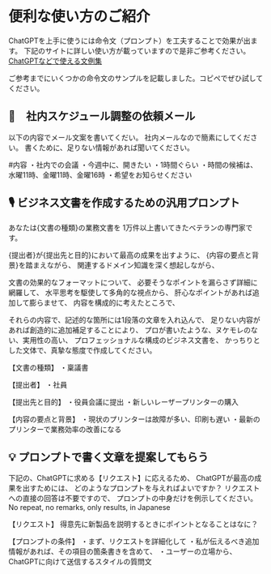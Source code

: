 # 便利な使い方のご紹介

ChatGPTを上手に使うには命令文（プロンプト）を工夫することで効果が出ます。
下記のサイトに詳しい使い方が載っていますので是非ご参考ください。
<a href="https://prompt.quel.jp/index.php?imode=1&theme=&sort=2" target="_blank">ChatGPTなどで使える文例集</a>


ご参考までにいくつかの命令文のサンプルを記載しました。コピペでぜひ試してください。

## 📮　社内スケジュール調整の依頼メール

以下の内容でメール文案を書いてくだい。
社内メールなので簡素にしてください。
書くために、足りない情報があれば聞いてください。

#内容
・社内での会議
・今週中に、開きたい
・1時間ぐらい
・時間の候補は、水曜11時、金曜11時、金曜16時
・希望をお知らせください

## 🎙️ ビジネス文書を作成するための汎用プロンプト

あなたは{文書の種類}の業務文書を
1万件以上書いてきたベテランの専門家です。

{提出者}が{提出先と目的}において最高の成果を出すように、
{内容の要点と背景}を踏まえながら、
関連するドメイン知識を深く想起しながら、

文書の効果的なフォーマットについて、
必要そうなポイントを漏らさず詳細に網羅して、
水平思考を駆使して多角的な視点から、
肝心なポイントがあれば追加して膨らませて、
内容を構成的に考えたところで、

それらの内容で、記述的な箇所には1段落の文章を入れ込んで、
足りない内容があれば創造的に追加補足することにより、
プロが書いたような、ヌケモレのない、実用性の高い、
プロフェッショナルな構成のビジネス文書を、
かっちりとした文体で、真摯な態度で作成してください。


【文書の種類】
・稟議書

【提出者】
・社員

【提出先と目的】
・役員会議に提出
・新しいレーザープリンターの購入

【内容の要点と背景】
・現状のプリンターは故障が多い、印刷も遅い
・最新のプリンターで業務効率の改善になる

## 💡 プロンプトで書く文章を提案してもらう

下記の、ChatGPTに求める【リクエスト】に応えるため、
ChatGPTが最高の成果を出すためには、
どのようなプロンプトを与えればよいですか？
リクエストへの直接の回答は不要ですので、
プロンプトの中身だけを例示してください。 
No repeat, no remarks, only results, in Japanese

【リクエスト】
得意先に新製品を説明するときにポイントとなることはなに？

【プロンプトの条件】
・まず、リクエストを詳細化して
・私が伝えるべき追加情報があれば、その項目の箇条書きを含めて、
・ユーザーの立場から、ChatGPTに向けて送信するスタイルの質問文

